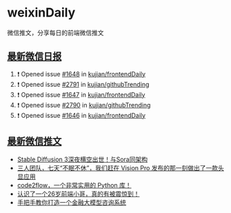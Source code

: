 # weixinDaily
微信推文，分享每日的前端微信推文

## [最新微信日报](https://github.com/kujian/weixinDaily/issues)

<!--START_SECTION:activity-->
1. ❗ Opened issue [#1648](https://github.com/kujian/frontendDaily/issues/1648) in [kujian/frontendDaily](https://github.com/kujian/frontendDaily)
2. ❗ Opened issue [#2791](https://github.com/kujian/githubTrending/issues/2791) in [kujian/githubTrending](https://github.com/kujian/githubTrending)
3. ❗ Opened issue [#1647](https://github.com/kujian/frontendDaily/issues/1647) in [kujian/frontendDaily](https://github.com/kujian/frontendDaily)
4. ❗ Opened issue [#2790](https://github.com/kujian/githubTrending/issues/2790) in [kujian/githubTrending](https://github.com/kujian/githubTrending)
5. ❗ Opened issue [#1646](https://github.com/kujian/frontendDaily/issues/1646) in [kujian/frontendDaily](https://github.com/kujian/frontendDaily)
<!--END_SECTION:activity-->


## [最新微信推文](https://weixin.qdkfweb.cn/)

<!-- BLOG-POST-LIST:START -->
- [Stable Diffusion 3深夜横空出世！与Sora同架构](https://weixin.qdkfweb.cn/40641.html)
- [三人团队，七天“不眠不休”，我们赶在 Vision Pro 发布的那一刻做出了一款头显应用](https://weixin.qdkfweb.cn/40645.html)
- [code2flow，一个非常实用的 Python 库！](https://weixin.qdkfweb.cn/40648.html)
- [认识了一个26岁前端小哥，真的有被震惊到！](https://weixin.qdkfweb.cn/40632.html)
- [手把手教你打造一个金融大模型咨询系统](https://weixin.qdkfweb.cn/40610.html)
<!-- BLOG-POST-LIST:END -->